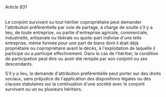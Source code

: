 ###### Article 831

Le conjoint survivant ou tout héritier copropriétaire peut demander l'attribution préférentielle par voie de partage, à charge de soulte s'il y a lieu, de toute entreprise, ou partie d'entreprise agricole, commerciale, industrielle, artisanale ou libérale ou quote-part indivise d'une telle entreprise, même formée pour une part de biens dont il était déjà propriétaire ou copropriétaire avant le décès, à l'exploitation de laquelle il participe ou a participé effectivement. Dans le cas de l'héritier, la condition de participation peut être ou avoir été remplie par son conjoint ou ses descendants.

S'il y a lieu, la demande d'attribution préférentielle peut porter sur des droits sociaux, sans préjudice de l'application des dispositions légales ou des clauses statutaires sur la continuation d'une société avec le conjoint survivant ou un ou plusieurs héritiers.

